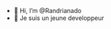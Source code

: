 - 👋 Hi, I’m @Randrianado
- 👀 Je suis un jeune developpeur 
<!---
Randrianado/Randrianado is a ✨ special ✨ repository because its `README.md` (this file) appears on your GitHub profile.
You can click the Preview link to take a look at your changes.
--->
